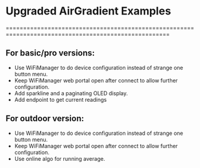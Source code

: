 # Upgraded AirGradient Examples
=====================================================================================================
## For basic/pro versions:
- Use WiFiManager to do device configuration instead of strange one button menu.
- Keep WiFiManager web portal open after connect to allow further configuration.
- Add sparkline and a paginating OLED display.
- Add endpoint to get current readings

## For outdoor version:
- Use WiFiManager to do device configuration instead of strange one button menu.
- Keep WiFiManager web portal open after connect to allow further configuration.
- Use online algo for running average.

